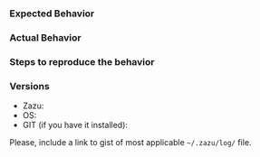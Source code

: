 ### Expected Behavior

### Actual Behavior

### Steps to reproduce the behavior

### Versions

* Zazu:
* OS:
* GIT (if you have it installed):

Please, include a link to gist of most applicable `~/.zazu/log/` file.
